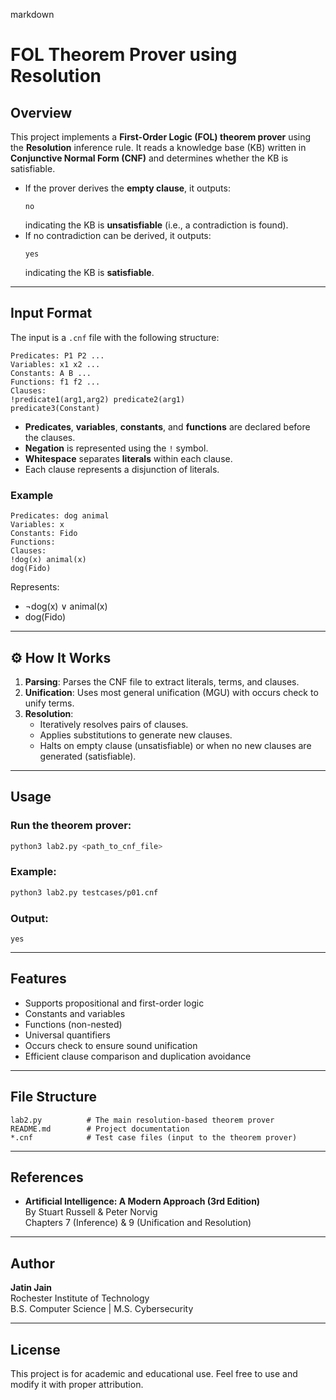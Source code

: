 markdown
# FOL Theorem Prover using Resolution

##  Overview

This project implements a **First-Order Logic (FOL) theorem prover** using the **Resolution** inference rule. It reads a knowledge base (KB) written in **Conjunctive Normal Form (CNF)** and determines whether the KB is satisfiable.

- If the prover derives the **empty clause**, it outputs:
  ```
  no
  ```
  indicating the KB is **unsatisfiable** (i.e., a contradiction is found).
- If no contradiction can be derived, it outputs:
  ```
  yes
  ```
  indicating the KB is **satisfiable**.

---

## Input Format

The input is a `.cnf` file with the following structure:

```text
Predicates: P1 P2 ...
Variables: x1 x2 ...
Constants: A B ...
Functions: f1 f2 ...
Clauses:
!predicate1(arg1,arg2) predicate2(arg1)
predicate3(Constant)
```

- **Predicates**, **variables**, **constants**, and **functions** are declared before the clauses.
- **Negation** is represented using the `!` symbol.
- **Whitespace** separates **literals** within each clause.
- Each clause represents a disjunction of literals.

### Example
```text
Predicates: dog animal
Variables: x
Constants: Fido
Functions:
Clauses:
!dog(x) animal(x)
dog(Fido)
```

Represents:
- ¬dog(x) ∨ animal(x)
- dog(Fido)

---

## ⚙️ How It Works

1. **Parsing**: Parses the CNF file to extract literals, terms, and clauses.
2. **Unification**: Uses most general unification (MGU) with occurs check to unify terms.
3. **Resolution**:
   - Iteratively resolves pairs of clauses.
   - Applies substitutions to generate new clauses.
   - Halts on empty clause (unsatisfiable) or when no new clauses are generated (satisfiable).

---

##  Usage

### Run the theorem prover:
```bash
python3 lab2.py <path_to_cnf_file>
```

### Example:
```bash
python3 lab2.py testcases/p01.cnf
```

### Output:
```text
yes
```

---

##  Features

- Supports propositional and first-order logic
-  Constants and variables
-  Functions (non-nested)
-  Universal quantifiers
-  Occurs check to ensure sound unification
-  Efficient clause comparison and duplication avoidance

---

## File Structure

```
lab2.py          # The main resolution-based theorem prover
README.md        # Project documentation
*.cnf            # Test case files (input to the theorem prover)
```

---

## References

- **Artificial Intelligence: A Modern Approach (3rd Edition)**  
  By Stuart Russell & Peter Norvig  
  Chapters 7 (Inference) & 9 (Unification and Resolution)

---

## Author

**Jatin Jain**  
Rochester Institute of Technology  
B.S. Computer Science | M.S. Cybersecurity

---

## License

This project is for academic and educational use. Feel free to use and modify it with proper attribution.



